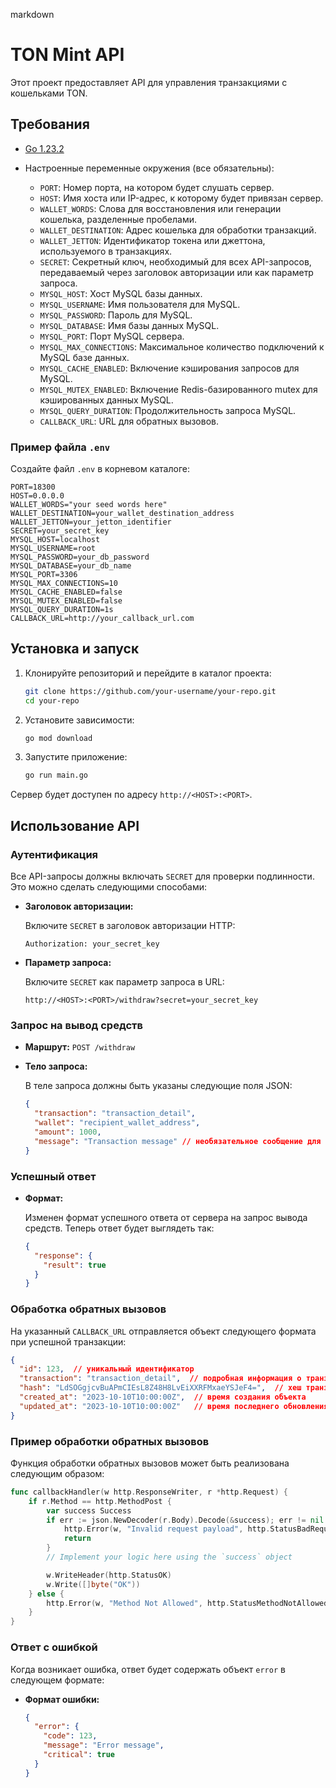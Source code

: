 markdown
# TON Mint API

Этот проект предоставляет API для управления транзакциями с кошельками TON.

## Требования

- [Go 1.23.2](https://golang.org/dl/)
- Настроенные переменные окружения (все обязательны):

  - `PORT`: Номер порта, на котором будет слушать сервер.
  - `HOST`: Имя хоста или IP-адрес, к которому будет привязан сервер.
  - `WALLET_WORDS`: Слова для восстановления или генерации кошелька, разделенные пробелами.
  - `WALLET_DESTINATION`: Адрес кошелька для обработки транзакций.
  - `WALLET_JETTON`: Идентификатор токена или джеттона, используемого в транзакциях.
  - `SECRET`: Секретный ключ, необходимый для всех API-запросов, передаваемый через заголовок авторизации или как параметр запроса.
  - `MYSQL_HOST`: Хост MySQL базы данных.
  - `MYSQL_USERNAME`: Имя пользователя для MySQL.
  - `MYSQL_PASSWORD`: Пароль для MySQL.
  - `MYSQL_DATABASE`: Имя базы данных MySQL.
  - `MYSQL_PORT`: Порт MySQL сервера.
  - `MYSQL_MAX_CONNECTIONS`: Максимальное количество подключений к MySQL базе данных.
  - `MYSQL_CACHE_ENABLED`: Включение кэширования запросов для MySQL.
  - `MYSQL_MUTEX_ENABLED`: Включение Redis-базированного mutex для кэшированных данных MySQL.
  - `MYSQL_QUERY_DURATION`: Продолжительность запроса MySQL.
  - `CALLBACK_URL`: URL для обратных вызовов.

### Пример файла `.env`

Создайте файл `.env` в корневом каталоге:

```env
PORT=18300
HOST=0.0.0.0
WALLET_WORDS="your seed words here"
WALLET_DESTINATION=your_wallet_destination_address
WALLET_JETTON=your_jetton_identifier
SECRET=your_secret_key
MYSQL_HOST=localhost
MYSQL_USERNAME=root
MYSQL_PASSWORD=your_db_password
MYSQL_DATABASE=your_db_name
MYSQL_PORT=3306
MYSQL_MAX_CONNECTIONS=10
MYSQL_CACHE_ENABLED=false
MYSQL_MUTEX_ENABLED=false
MYSQL_QUERY_DURATION=1s
CALLBACK_URL=http://your_callback_url.com
```

## Установка и запуск

1. Клонируйте репозиторий и перейдите в каталог проекта:

   ```bash
   git clone https://github.com/your-username/your-repo.git
   cd your-repo
   ```

2. Установите зависимости:

   ```bash
   go mod download
   ```

3. Запустите приложение:

   ```bash
   go run main.go
   ```

Сервер будет доступен по адресу `http://<HOST>:<PORT>`.

## Использование API

### Аутентификация

Все API-запросы должны включать `SECRET` для проверки подлинности. Это можно сделать следующими способами:
- **Заголовок авторизации:**

  Включите `SECRET` в заголовок авторизации HTTP:

  ```http
  Authorization: your_secret_key
  ```

- **Параметр запроса:**

  Включите `SECRET` как параметр запроса в URL:

  ```http
  http://<HOST>:<PORT>/withdraw?secret=your_secret_key
  ```

### Запрос на вывод средств

- **Маршрут:** `POST /withdraw`
- **Тело запроса:**

  В теле запроса должны быть указаны следующие поля JSON:

  ```json
  {
    "transaction": "transaction_detail",
    "wallet": "recipient_wallet_address",
    "amount": 1000,
    "message": "Transaction message" // необязательное сообщение для транзакции
  }
  ```

### Успешный ответ

- **Формат:**

  Изменен формат успешного ответа от сервера на запрос вывода средств. Теперь ответ будет выглядеть так:

  ```json
  {
    "response": {
      "result": true
    }
  }
  ```

### Обработка обратных вызовов

На указанный `CALLBACK_URL` отправляется объект следующего формата при успешной транзакции:

```json
{
  "id": 123,  // уникальный идентификатор
  "transaction": "transaction_detail",  // подробная информация о транзакции
  "hash": "LdSOGgjcvBuAPmCIEsL8Z48H8LvEiXXRFMxaeYSJeF4=",  // хеш транзакции
  "created_at": "2023-10-10T10:00:00Z",  // время создания объекта
  "updated_at": "2023-10-10T10:00:00Z"   // время последнего обновления объекта
}
```

### Пример обработки обратных вызовов

Функция обработки обратных вызовов может быть реализована следующим образом:

```go
func callbackHandler(w http.ResponseWriter, r *http.Request) {
	if r.Method == http.MethodPost {
		var success Success
		if err := json.NewDecoder(r.Body).Decode(&success); err != nil {
			http.Error(w, "Invalid request payload", http.StatusBadRequest)
			return
		}
		// Implement your logic here using the `success` object

		w.WriteHeader(http.StatusOK)
		w.Write([]byte("OK"))
	} else {
		http.Error(w, "Method Not Allowed", http.StatusMethodNotAllowed)
	}
}
```

### Ответ с ошибкой

Когда возникает ошибка, ответ будет содержать объект `error` в следующем формате:

- **Формат ошибки:**

  ```json
  {
    "error": {
      "code": 123,
      "message": "Error message",
      "critical": true
    }
  }
  ```
```
```